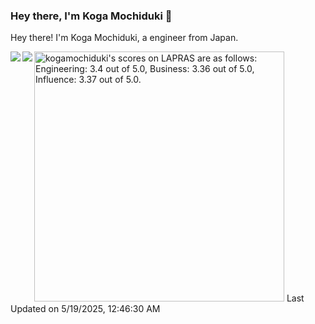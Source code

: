 ### Hey there, I'm Koga Mochiduki 👋

Hey there! I'm Koga Mochiduki, a engineer from Japan.

<a href="https://github.com/anuraghazra/github-readme-stats">
  <img align="left" src="https://github-readme-stats.vercel.app/api?username=KogaMochiduki&count_private=true&show_icons=true" />
</a>
<a href="https://github.com/anuraghazra/github-readme-stats">
  <img align="left" src="https://github-readme-stats.vercel.app/api/top-langs/?username=KogaMochiduki&layout=compact&hide=html,css,scss,mdx" />
</a>

<!--START_SECTION:lapras-card-->
<p ><a href="https://lapras.com/public/kogamochiduki" target="_blank" rel="noopener noreferrer"><img alt="kogamochiduki's scores on LAPRAS are as follows: Engineering: 3.4 out of 5.0, Business: 3.36 out of 5.0, Influence: 3.37 out of 5.0." src="https://lapras-card-generator.vercel.app/api/svg?e=3.4&b=3.36&i=3.37&b1=%23020E27&b2=%230E5593&i1=%23030E21&i2=%231688BF&l=en" width="400" ></a>  
Last Updated on 5/19/2025, 12:46:30 AM</p>
<!--END_SECTION:lapras-card-->
